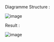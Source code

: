 Diagramme Structure : 

![image](https://github.com/user-attachments/assets/958ac753-8f21-4605-a2bc-dd71852b1a39)

Result : 

![image](https://github.com/user-attachments/assets/58cdd0a9-db60-430f-a34d-da376b576ac0)


